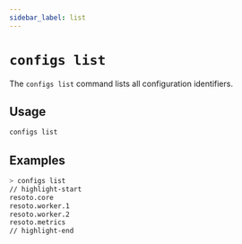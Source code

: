 ```yaml
---
sidebar_label: list
---
```


# `configs list`

The `configs list` command lists all configuration identifiers.

## Usage

```bash
configs list
```

## Examples

```bash
> configs list
// highlight-start
​resoto.core
​resoto.worker.1
​resoto.worker.2
​resoto.metrics
// highlight-end
```
